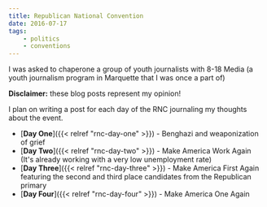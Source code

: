 ```yaml
---
title: Republican National Convention
date: 2016-07-17
tags:
    - politics
    - conventions
---
```

I was asked to chaperone a group of youth journalists with 8-18 Media (a youth journalism program in Marquette that I was once a part of)

__Disclaimer:__ these blog posts represent my opinion!

I plan on writing a post for each day of the RNC journaling my thoughts about the event.
+ [__Day One__]({{< relref "rnc-day-one" >}}) - Benghazi and weaponization of grief
+ [__Day Two__]({{< relref "rnc-day-two" >}}) - Make America Work Again (It's already working with a very low unemployment rate)
+ [__Day Three__]({{< relref "rnc-day-three" >}}) - Make America First Again featuring the second and third place candidates from the Republican primary
+ [__Day Four__]({{< relref "rnc-day-four" >}}) - Make America One Again
